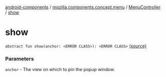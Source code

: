 [android-components](../../index.md) / [mozilla.components.concept.menu](../index.md) / [MenuController](index.md) / [show](./show.md)

# show

`abstract fun show(anchor: <ERROR CLASS>): <ERROR CLASS>` [(source)](https://github.com/mozilla-mobile/android-components/blob/master/components/concept/menu/src/main/java/mozilla/components/concept/menu/MenuController.kt#L20)

### Parameters

`anchor` - The view on which to pin the popup window.